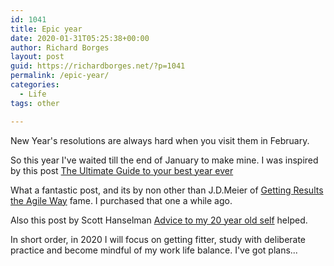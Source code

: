 ```yaml
---
id: 1041
title: Epic year
date: 2020-01-31T05:25:38+00:00
author: Richard Borges
layout: post
guid: https://richardborges.net/?p=1041
permalink: /epic-year/
categories:
  - Life
tags: other

---
```

New Year's resolutions are always hard when you visit them in February.

So this year I've waited till the end of January to make mine. I was inspired by this post [The Ultimate Guide to your best year ever](http://sourcesofinsight.com/the-ultimate-guide-to-your-best-year-ever/)

What a fantastic post, and its by non other than J.D.Meier of [Getting Results the Agile Way](http://sourcesofinsight.com/getting-results-the-agile-way/) fame. I purchased that one a while ago.

Also this post by Scott Hanselman [Advice to my 20 year old self](https://www.hanselman.com/blog/AdviceToMy20YearOldSelf.aspx) helped.

In short order, in 2020 I will focus on getting fitter, study with deliberate practice and become mindful of my work life balance. I've got plans...
